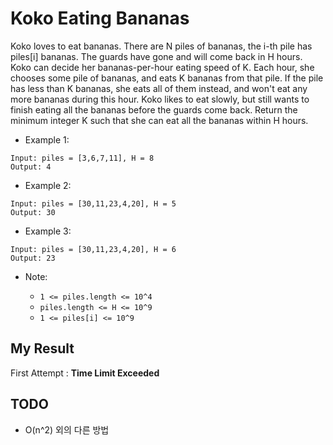 # Koko Eating Bananas

Koko loves to eat bananas.  There are N piles of bananas, the i-th pile has piles[i] bananas.  The guards have gone and will come back in H hours.
Koko can decide her bananas-per-hour eating speed of K.  Each hour, she chooses some pile of bananas, and eats K bananas from that pile.  If the pile has less than K bananas, she eats all of them instead, and won't eat any more bananas during this hour.
Koko likes to eat slowly, but still wants to finish eating all the bananas before the guards come back.
Return the minimum integer K such that she can eat all the bananas within H hours.

- Example 1:

```
Input: piles = [3,6,7,11], H = 8
Output: 4
```

- Example 2:

```
Input: piles = [30,11,23,4,20], H = 5
Output: 30
```

- Example 3:

```
Input: piles = [30,11,23,4,20], H = 6
Output: 23
``` 

- Note:

  - `1 <= piles.length <= 10^4`
  - `piles.length <= H <= 10^9`
  - `1 <= piles[i] <= 10^9`
  
  
## My Result

First Attempt : **Time Limit Exceeded**

## TODO

- O(n^2) 외의 다른 방법 
